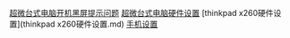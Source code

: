 [超微台式电脑开机黑屏提示问题](超微台式电脑开机黑屏提示问题.md)
[超微台式电脑硬件设置](超微台式电脑硬件设置.md)
[thinkpad x260硬件设置](thinkpad x260硬件设置.md)
[手机设置](手机设置.md)
